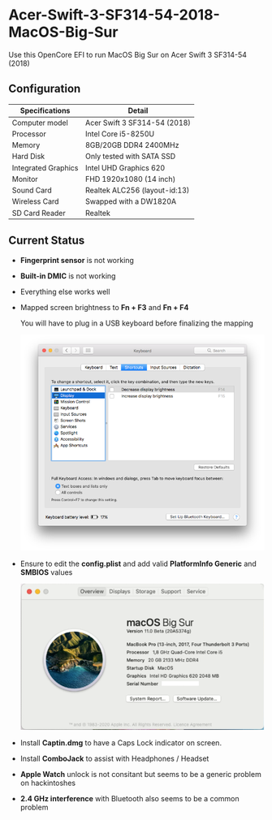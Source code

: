 # Acer-Swift-3-SF314-54-2018-MacOS-Big-Sur
Use this OpenCore EFI to run MacOS Big Sur on Acer Swift 3 SF314-54 (2018) 

## Configuration

| Specifications | Detail                                                  |
| ------------------- | ------------------------------------------- |
| Computer model      | Acer Swift 3 SF314-54 (2018)      |
| Processor           | Intel Core i5-8250U     |
| Memory              | 8GB/20GB  DDR4 2400MHz              |
| Hard Disk           | Only tested with SATA SSD    |
| Integrated Graphics | Intel UHD Graphics 620                     |
| Monitor             |  FHD 1920x1080 (14 inch) |
| Sound Card          | Realtek ALC256 (layout-id:13)           |
| Wireless Card       | Swapped with a DW1820A                     |
| SD Card Reader      | Realtek                 |


## Current Status

- **Fingerprint sensor** is not working
- **Built-in DMIC** is not working

- Everything else works well

- Mapped screen brightness to **Fn + F3** and **Fn + F4**
  
  You will have to plug in a USB keyboard before finalizing the mapping
  
  <img src="IMG_0641.PNG"/>
 
- Ensure to edit the **config.plist** and add valid  **PlatformInfo Generic** and **SMBIOS** values

  <img src="Image1.png"/>

- Install **Captin.dmg** to have a Caps Lock indicator on screen.

- Install **ComboJack** to assist with Headphones / Headset

- **Apple Watch** unlock is not consitant but seems to be a generic problem on hackintoshes

- **2.4 GHz interference** with Bluetooth also seems to be a common problem

